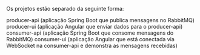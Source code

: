Os projetos estão separado da seguinte forma:

producer-api (aplicação Spring Boot que publica mensagens no RabbitMQ)
producer-ui (aplicação Angular que enviar dados para o producer-api)
consumer-api (aplicação Spring Boot que consome mensagens do RabbitMQ)
consumer-ui (aplicação Angular que está conectada via WebSocket na consumer-api e demonstra as mensagens recebidas)